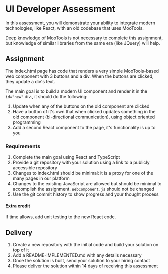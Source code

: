 # UI Developer Assessment

In this assessment, you will demonstrate your ability to integrate modern technologies, like React, with an old codebase that uses MooTools. 

Deep knowledge of MooTools is not necessary to complete this assignment, but knowledge of similar libraries from the same era (like JQuery) will help.

## Assignment

The index.html page has code that renders a very simple MooTools-based web component with 3 buttons and a div. When the buttons are clicked, they update a div's text.

The main goal is to build a modern UI component and render it in the `id="new"` div., it should do the following:

1. Update when any of the buttons on the old component are clicked
2. Have a button of it's own that when clicked updates something in the old component (bi-directional communication), using object oriented programming
3. Add a second React component to the page, it's functionality is up to you

### Requirements

1. Complete the main goal using React and TypeScript
2. Provide a git repository with your solution using a link to a publicly accessible repository
3. Changes to index.html should be minimal: it is a proxy for one of the many pages in our platform
4. Changes to the existing JavaScript are allowed but should be minimal to accomplish the assignment. `WebComponent.js` should not be changed
5. Use the git commit history to show progress and your thought process

#### Extra credit

If time allows, add unit testing to the new React code.

## Delivery

1. Create a new repository with the initial code and build your solution on top of it
2. Add a README-IMPLEMENTED.md with any details necessary
3. Once the solution is built, send your solution to your hiring contact
4. Please deliver the solution within 14 days of receiving this assessment